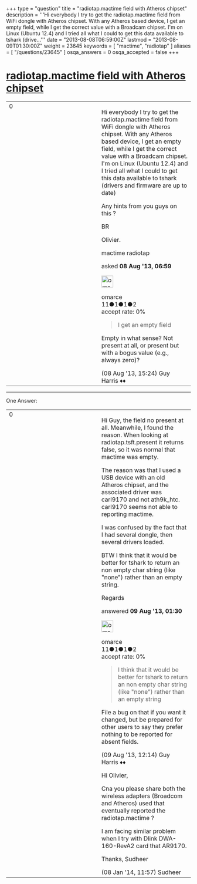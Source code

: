 +++
type = "question"
title = "radiotap.mactime field with Atheros chipset"
description = '''Hi everybody I try to get the radiotap.mactime field from WiFi dongle with Atheros chipset.  With any Atheros based device, I get an empty field, while I get the correct value with a Broadcam chipset. I&#x27;m on Linux (Ubuntu 12.4) and I tried all what I could to get this data available to tshark (drive...'''
date = "2013-08-08T06:59:00Z"
lastmod = "2013-08-09T01:30:00Z"
weight = 23645
keywords = [ "mactime", "radiotap" ]
aliases = [ "/questions/23645" ]
osqa_answers = 0
osqa_accepted = false
+++

<div class="headNormal">

# [radiotap.mactime field with Atheros chipset](/questions/23645/radiotapmactime-field-with-atheros-chipset)

</div>

<div id="main-body">

<div id="askform">

<table id="question-table" style="width:100%;"><colgroup><col style="width: 50%" /><col style="width: 50%" /></colgroup><tbody><tr class="odd"><td style="width: 30px; vertical-align: top"><div class="vote-buttons"><div id="post-23645-score" class="post-score" title="current number of votes">0</div><div id="favorite-count" class="favorite-count"></div></div></td><td><div id="item-right"><div class="question-body"><p>Hi everybody I try to get the radiotap.mactime field from WiFi dongle with Atheros chipset. With any Atheros based device, I get an empty field, while I get the correct value with a Broadcam chipset. I'm on Linux (Ubuntu 12.4) and I tried all what I could to get this data available to tshark (drivers and firmware are up to date)</p><p>Any hints from you guys on this ?</p><p>BR</p><p>Olivier.</p></div><div id="question-tags" class="tags-container tags">mactime radiotap</div><div id="question-controls" class="post-controls"></div><div class="post-update-info-container"><div class="post-update-info post-update-info-user"><p>asked <strong>08 Aug '13, 06:59</strong></p><img src="https://secure.gravatar.com/avatar/cbff72dfe128ae463d35e847c1e5ff46?s=32&amp;d=identicon&amp;r=g" class="gravatar" width="32" height="32" alt="omarce&#39;s gravatar image" /><p>omarce<br />
<span class="score" title="11 reputation points">11</span><span title="1 badges"><span class="badge1">●</span><span class="badgecount">1</span></span><span title="1 badges"><span class="silver">●</span><span class="badgecount">1</span></span><span title="2 badges"><span class="bronze">●</span><span class="badgecount">2</span></span><br />
<span class="accept_rate" title="Rate of the user&#39;s accepted answers">accept rate:</span> <span title="omarce has no accepted answers">0%</span></p></div></div><div id="comments-container-23645" class="comments-container"><span id="23662"></span><div id="comment-23662" class="comment"><div id="post-23662-score" class="comment-score"></div><div class="comment-text"><blockquote><p>I get an empty field</p></blockquote><p>Empty in what sense? Not present at all, or present but with a bogus value (e.g., always zero)?</p></div><div id="comment-23662-info" class="comment-info"><span class="comment-age">(08 Aug '13, 15:24)</span> Guy Harris ♦♦</div></div></div><div id="comment-tools-23645" class="comment-tools"></div><div class="clear"></div><div id="comment-23645-form-container" class="comment-form-container"></div><div class="clear"></div></div></td></tr></tbody></table>

------------------------------------------------------------------------

<div class="tabBar">

<span id="sort-top"></span>

<div class="headQuestions">

One Answer:

</div>

</div>

<span id="23669"></span>

<div id="answer-container-23669" class="answer answered-by-owner">

<table style="width:100%;"><colgroup><col style="width: 50%" /><col style="width: 50%" /></colgroup><tbody><tr class="odd"><td style="width: 30px; vertical-align: top"><div class="vote-buttons"><div id="post-23669-score" class="post-score" title="current number of votes">0</div></div></td><td><div class="item-right"><div class="answer-body"><p>Hi Guy, the field no present at all. Meanwhile, I found the reason. When looking at radiotap.tsft.present it returns false, so it was normal that mactime was empty.</p><p>The reason was that I used a USB device with an old Atheros chipset, and the associated driver was carl9170 and not ath9k_htc. carl9170 seems not able to reporting mactime.</p><p>I was confused by the fact that I had several dongle, then several drivers loaded.</p><p>BTW I think that it would be better for tshark to return an non empty char string (like "none") rather than an empty string.</p><p>Regards</p></div><div class="answer-controls post-controls"></div><div class="post-update-info-container"><div class="post-update-info post-update-info-user"><p>answered <strong>09 Aug '13, 01:30</strong></p><img src="https://secure.gravatar.com/avatar/cbff72dfe128ae463d35e847c1e5ff46?s=32&amp;d=identicon&amp;r=g" class="gravatar" width="32" height="32" alt="omarce&#39;s gravatar image" /><p>omarce<br />
<span class="score" title="11 reputation points">11</span><span title="1 badges"><span class="badge1">●</span><span class="badgecount">1</span></span><span title="1 badges"><span class="silver">●</span><span class="badgecount">1</span></span><span title="2 badges"><span class="bronze">●</span><span class="badgecount">2</span></span><br />
<span class="accept_rate" title="Rate of the user&#39;s accepted answers">accept rate:</span> <span title="omarce has no accepted answers">0%</span></p></div></div><div id="comments-container-23669" class="comments-container"><span id="23683"></span><div id="comment-23683" class="comment"><div id="post-23683-score" class="comment-score"></div><div class="comment-text"><blockquote><p>I think that it would be better for tshark to return an non empty char string (like "none") rather than an empty string</p></blockquote><p>File a bug on that if you want it changed, but be prepared for other users to say they prefer nothing to be reported for absent fields.</p></div><div id="comment-23683-info" class="comment-info"><span class="comment-age">(09 Aug '13, 12:14)</span> Guy Harris ♦♦</div></div><span id="28687"></span><div id="comment-28687" class="comment"><div id="post-28687-score" class="comment-score"></div><div class="comment-text"><p>Hi Olivier,</p><p>Cna you please share both the wireless adapters (Broadcom and Atheros) used that eventually reported the radiotap.mactime ?</p><p>I am facing similar problem when I try with Dlink DWA-160-RevA2 card that AR9170.</p><p>Thanks, Sudheer</p></div><div id="comment-28687-info" class="comment-info"><span class="comment-age">(08 Jan '14, 11:57)</span> Sudheer</div></div></div><div id="comment-tools-23669" class="comment-tools"></div><div class="clear"></div><div id="comment-23669-form-container" class="comment-form-container"></div><div class="clear"></div></div></td></tr></tbody></table>

</div>

<div class="paginator-container-left">

</div>

</div>

</div>

